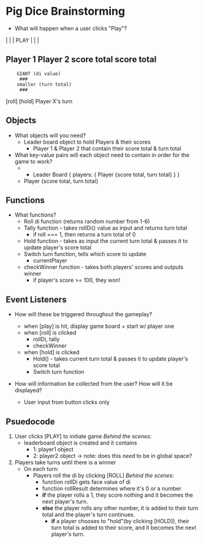 # Pig Dice Brainstorming

* What will happen when a user clicks "Play"?

|               |
|     PLAY      |
|               |

<!-- scoreboard area -->
Player 1      Player 2
score total   score total
-------------------------
<!-- gameplay area -->
        GIANT (di value)
         ###
        smaller (turn total)
         ###
[roll]         [hold]
    Player X's turn

## Objects
* What objects will you need?
  * Leader board object to hold Players & their scores
    * Player 1 & Player 2 that contain their score total & turn total
* What key-value pairs will each object need to contain in order for the game to work?
  *  * Leader Board { players: { Player {score total, turn total} } }
  * Player {score total, turn total}

## Functions
* What functions?
  * Roll di function (returns random number from 1-6)
  * Tally function – takes rollDi() value as input and returns turn total
    * if roll === 1, then returns a turn total of 0
  * Hold function - takes as input the current turn total & passes it to update player's score total
  * Switch turn function, tells which score to update
    * currentPlayer
  * checkWinner function - takes both players' scores and outputs winner
    * if player's score >= 100, they won!

## Event Listeners
* How will these be triggered throughout the gameplay?
  * when [play] is hit, display game board + start w/ player one
  * when [roll] is clicked
    * rollDi, tally
    * checkWinner
  * when [hold] is clicked
    * Hold() - takes current turn total & passes it to update player's score total
    * Switch turn function

* How will information be collected from the user? How will it be displayed?
  * User input from button clicks only

## Psuedocode
1. User clicks [PLAY] to initiate game
    *Behind the scenes:* 
      * leaderboard object is created and it contains
        * 1: player1 object
        * 2: player2 object
    -> note: does this *need* to be in global space?
2. Players take turns until there is a winner
    * On each turn:
      * Players roll the di by clicking [ROLL]
        *Behind the scenes:*
          * function rollDi gets face value of di
          * function rollResult determines where it's 0 or a number
        * **if** the player rolls a 1, they score nothing and it becomes the next player's turn.
        * **else** the player rolls any other number, it is added to their turn total and the player's turn continues.
          * **if** a player chooses to "hold"(by clicking [HOLD]), their turn total is added to their score, and it becomes the next player's turn.

      